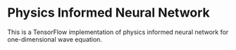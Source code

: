 # Physics Informed Neural Network

This is a TensorFlow implementation of physics informed neural 
network for one-dimensional wave equation.
